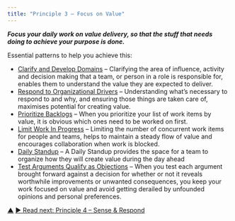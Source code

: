 ```yaml
---
title: "Principle 3 – Focus on Value"
---
```




**_Focus your daily work on value delivery, so that the stuff that needs doing to achieve your purpose is done._**

Essential patterns to help you achieve this:

-   [Clarify and Develop Domains](clarify-and-develop-domains.html.html) – Clarifying the area of influence, activity and decision making that a team, or person in a role is responsible for, enables them to understand the value they are expected to deliver.
-   [Respond to Organizational Drivers](respond-to-organizational-drivers.html.html) – Understanding what’s necessary to respond to and why, and ensuring those things are taken care of, maximises potential for creating value.
-   [Prioritize Backlogs](prioritize-backlogs.html.html) –  When you prioritize your list of work items by value, it is obvious which ones need to be worked on first. 
-   [Limit Work In Progress](limit-work-in-progress.html.html) –  Limiting the number of concurrent work items for people and teams, helps to maintain a steady flow of value and encourages collaboration when work is blocked.
-   [Daily Standup](daily-standup.html.html) – A Daily Standup provides the space for a team to organize how they will create value during the day ahead
-   [Test Arguments Qualify as Objections](test-arguments-qualify-as-objections.html.html) – When you test each argument brought forward against a decision for whether or not it reveals worthwhile improvements or unwanted  consequences, you keep your work focused on value and avoid getting derailed by unfounded opinions and personal preferences.


<div class="bottom-nav">
<a href="navigation.html" title="Up: Three Principles for Navigation">▲</a> <a href="sense-respond.html" title="">▶ Read next: Principle 4 – Sense &amp; Respond</a>
</div>


<script type="text/javascript">
Mousetrap.bind('g n', function() {
    window.location.href = 'sense-respond.html';
    return false;
});
</script>

